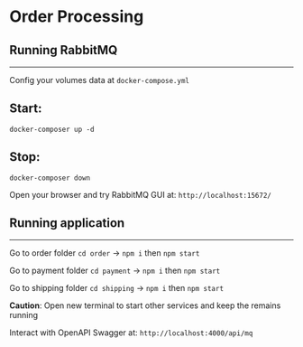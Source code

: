# Order Processing

## Running RabbitMQ

---

Config your volumes data at `docker-compose.yml`

## Start:

    docker-composer up -d

## Stop:

    docker-composer down

Open your browser and try RabbitMQ GUI at: `http://localhost:15672/`

## Running application

---

Go to order folder `cd order` -> `npm i` then `npm start`

Go to payment folder `cd payment` -> `npm i` then `npm start`

Go to shipping folder `cd shipping` -> `npm i` then `npm start`

**Caution**: Open new terminal to start other services and keep the remains running

Interact with OpenAPI Swagger at: `http://localhost:4000/api/mq`
